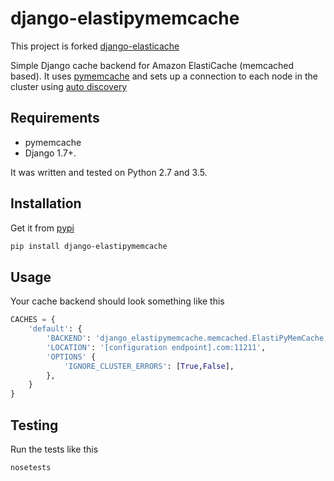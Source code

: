 # django-elastipymemcache

This project is forked [django-elasticache](https://github.com/gusdan/django-elasticache)

Simple Django cache backend for Amazon ElastiCache (memcached based). It uses
[pymemcache](https://github.com/pinterest/pymemcache>) and sets up a connection to each
node in the cluster using
[auto discovery](http://docs.aws.amazon.com/AmazonElastiCache/latest/UserGuide/AutoDiscovery.html>)


## Requirements

* pymemcache
* Django 1.7+.

It was written and tested on Python 2.7 and 3.5.

## Installation

Get it from [pypi](http://pypi.python.org/pypi/django-elastipymemcache)

```bash
pip install django-elastipymemcache
```

## Usage

Your cache backend should look something like this

```python
CACHES = {
    'default': {
        'BACKEND': 'django_elastipymemcache.memcached.ElastiPyMemCache',
        'LOCATION': '[configuration endpoint].com:11211',
        'OPTIONS' {
            'IGNORE_CLUSTER_ERRORS': [True,False],
        },
    }
}
```

## Testing

Run the tests like this

```bash
nosetests
```
